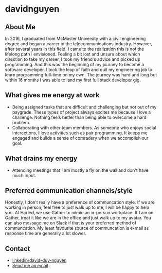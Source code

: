 # davidnguyen

## About Me
In 2016, I graduated from McMaster University with a civil engineering degree and began a career in the telecommunications industry. However, after several years in this field, I came to the realization this is not the lifelong path I envisioned. Feeling a bit lost and unsure about which direction
to take my career, I took my friend's advice and picked up programming. And this was the beginning of my journey to become a software developer. I took the leap of faith and quit my engineering job to learn programming full-time on my own. The journey was hard and long but within 16 months I was able to land my first full stack developer gig.

## What gives me energy at work
- Being assigned tasks that are difficult and challenging but not out of my paygrade. These types of project always excites me because I love a challenge. 
Nothing feels better than being able to overcome a hard problem.
- Collaborating with other team members. As someone who enjoys social interactions, I love activities such as pair programming. 
It keeps me engaged and builds a sense of comradery when we accomplish our goal.

## What drains my energy
- Attending meetings that I am mostly a fly on the wall and don't have much input.

## Preferred communication channels/style
Honestly, I don't really have a preference of communcation style. If we are working in person, feel free to just walk up to me, I will be happy to help you. At Harled, we use Gather to mimic an in-person workplace. If I am on Gather, treat it like we are in the office and just walk up to my avatar.
You can also message me on Slack if that is your preferred method of communcation. My least favourite source of communcation is e-mail as response time
are generally a lot slower.

## Contact
- [linkedin/david-duy-nguyen](https://www.linkedin.com/in/david-duy-nguyen/)
- [Send me an email](mailto:ddnguyen93@gmail.com)
